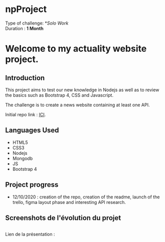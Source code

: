 # npProject
Type of challenge: **Solo Work*  
Duration : **1 Month**   



# **Welcome to my actuality website project.**  

## Introduction


This project aims to test our new knowledge in Nodejs as well as to review the basics such as Bootstrap 4, CSS and Javascript.

The challenge is to create a news website containing at least one API.


Initial repo link : [ICI](https://github.com/becodeorg/BXL-Swartz-3-21/tree/master/09-OOP-npProject).

## Languages  Used


* HTML5
* CSS3
* Nodejs
* Mongodb
* JS
* Bootstrap 4

## Project progress

* 12/10/2020 : creation of the repo, creation of the readme, launch of the trello, figma layout phase and interesting API research.

## Screenshots de l'évolution du projet

![]()

Lien de la présentation : 
